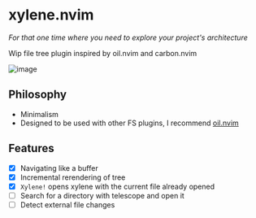 # xylene.nvim

*For that one time where you need to explore your project's architecture*

Wip file tree plugin inspired by oil.nvim and carbon.nvim

![image](https://github.com/user-attachments/assets/c4311592-219f-4d8c-b435-fe305ac156f5)

## Philosophy

- Minimalism
- Designed to be used with other FS plugins, I recommend [oil.nvim](https://github.com/stevearc/oil.nvim)


## Features
- [x] Navigating like a buffer
- [x] Incremental rerendering of tree
- [x] `Xylene!` opens xylene with the current file already opened
- [ ] Search for a directory with telescope and open it
- [ ] Detect external file changes
